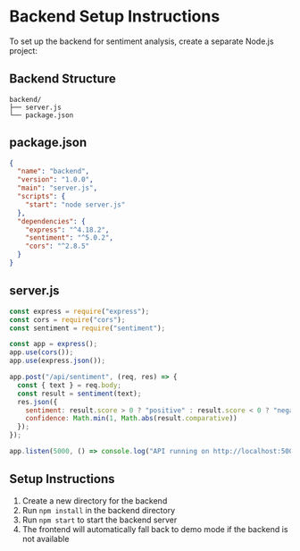 
# Backend Setup Instructions

To set up the backend for sentiment analysis, create a separate Node.js project:

## Backend Structure

```
backend/
├── server.js
└── package.json
```

## package.json
```json
{
  "name": "backend",
  "version": "1.0.0",
  "main": "server.js",
  "scripts": {
    "start": "node server.js"
  },
  "dependencies": {
    "express": "^4.18.2",
    "sentiment": "^5.0.2",
    "cors": "^2.8.5"
  }
}
```

## server.js
```js
const express = require("express");
const cors = require("cors");
const sentiment = require("sentiment");

const app = express();
app.use(cors());
app.use(express.json());

app.post("/api/sentiment", (req, res) => {
  const { text } = req.body;
  const result = sentiment(text);
  res.json({
    sentiment: result.score > 0 ? "positive" : result.score < 0 ? "negative" : "neutral",
    confidence: Math.min(1, Math.abs(result.comparative))
  });
});

app.listen(5000, () => console.log("API running on http://localhost:5000"));
```

## Setup Instructions

1. Create a new directory for the backend
2. Run `npm install` in the backend directory
3. Run `npm start` to start the backend server
4. The frontend will automatically fall back to demo mode if the backend is not available
